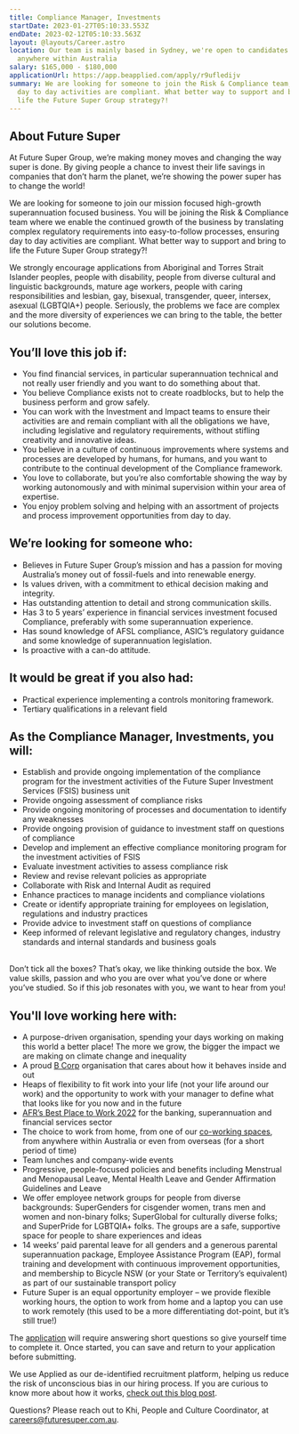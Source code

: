 ```yaml
---
title: Compliance Manager, Investments
startDate: 2023-01-27T05:10:33.553Z
endDate: 2023-02-12T05:10:33.563Z
layout: @layouts/Career.astro
location: Our team is mainly based in Sydney, we're open to candidates from
  anywhere within Australia
salary: $165,000 - $180,000
applicationUrl: https://app.beapplied.com/apply/r9ufledijv
summary: We are looking for someone to join the Risk & Compliance team, ensuring
  day to day activities are compliant. What better way to support and bring to
  life the Future Super Group strategy?!
---
```


## About Future Super

At Future Super Group, we’re making money moves and changing the way super is done. By giving people a chance to invest their life savings in companies that don’t harm the planet, we’re showing the power super has to change the world!

We are looking for someone to join our mission focused high-growth superannuation focused business. You will be joining the Risk & Compliance team where we enable the continued growth of the business by translating complex regulatory requirements into easy-to-follow processes, ensuring day to day activities are compliant. What better way to support and bring to life the Future Super Group strategy?!

We strongly encourage applications from Aboriginal and Torres Strait Islander peoples, people with disability, people from diverse cultural and linguistic backgrounds, mature age workers, people with caring responsibilities and lesbian, gay, bisexual, transgender, queer, intersex, asexual (LGBTQIA+) people. Seriously, the problems we face are complex and the more diversity of experiences we can bring to the table, the better our solutions become.

## You’ll love this job if:

- You find financial services, in particular superannuation technical and not really user friendly and you want to do something about that.
- You believe Compliance exists not to create roadblocks, but to help the business perform and grow safely.
- You can work with the Investment and Impact teams to ensure their activities are and remain compliant with all the obligations we have, including legislative and regulatory requirements, without stifling creativity and innovative ideas.
- You believe in a culture of continuous improvements where systems and processes are developed by humans, for humans, and you want to contribute to the continual development of the Compliance framework.
- You love to collaborate, but you’re also comfortable showing the way by working autonomously and with minimal supervision within your area of expertise.
- You enjoy problem solving and helping with an assortment of projects and process improvement opportunities from day to day.

## We’re looking for someone who:

- Believes in Future Super Group’s mission and has a passion for moving Australia’s money out of fossil-fuels and into renewable energy.
- Is values driven, with a commitment to ethical decision making and integrity.
- Has outstanding attention to detail and strong communication skills.
- Has 3 to 5 years’ experience in financial services investment focused Compliance, preferably with some superannuation experience.
- Has sound knowledge of AFSL compliance, ASIC’s regulatory guidance and some knowledge of superannuation legislation.
- Is proactive with a can-do attitude.

## It would be great if you also had:

- Practical experience implementing a controls monitoring framework.
- Tertiary qualifications in a relevant field

## As the Compliance Manager, Investments, you will:

- Establish and provide ongoing implementation of the compliance program for the investment activities of the Future Super Investment Services (FSIS) business unit
- Provide ongoing assessment of compliance risks
- Provide ongoing monitoring of processes and documentation to identify any weaknesses
- Provide ongoing provision of guidance to investment staff on questions of compliance
- Develop and implement an effective compliance monitoring program for the investment activities of FSIS
- Evaluate investment activities to assess compliance risk
- Review and revise relevant policies as appropriate
- Collaborate with Risk and Internal Audit as required
- Enhance practices to manage incidents and compliance violations
- Create or identify appropriate training for employees on legislation, regulations and industry practices
- Provide advice to investment staff on questions of compliance
- Keep informed of relevant legislative and regulatory changes, industry standards and internal standards and business goals

\
Don’t tick all the boxes? That’s okay, we like thinking outside the box. We value skills, passion and who you are over what you’ve done or where you’ve studied. So if this job resonates with you, we want to hear from you!

## You'll love working here with:

- A purpose-driven organisation, spending your days working on making this world a better place! The more we grow, the bigger the impact we are making on climate change and inequality
- A proud [B Corp](https://www.bcorporation.net/en-us/certification) organisation that cares about how it behaves inside and out
- Heaps of flexibility to fit work into your life (not your life around our work) and the opportunity to work with your manager to define what that looks like for you now and in the future
- [AFR’s Best Place to Work 2022](https://www.afr.com/work-and-careers/workplace/employee-benefits-catapult-future-super-to-the-top-of-the-ladder-20220421-p5af6m) for the banking, superannuation and financial services sector
- The choice to work from home, from one of our [co-working spaces](https://www.hubaustralia.com/), from anywhere within Australia or even from overseas (for a short period of time)
- Team lunches and company-wide events
- Progressive, people-focused policies and benefits including Menstrual and Menopausal Leave, Mental Health Leave and Gender Affirmation Guidelines and Leave
- We offer employee network groups for people from diverse backgrounds: SuperGenders for cisgender women, trans men and women and non-binary folks; SuperGlobal for culturally diverse folks; and SuperPride for LGBTQIA+ folks. The groups are a safe, supportive space for people to share experiences and ideas
- 14 weeks’ paid parental leave for all genders and a generous parental superannuation package, Employee Assistance Program (EAP), formal training and development with continuous improvement opportunities, and membership to Bicycle NSW (or your State or Territory’s equivalent) as part of our sustainable transport policy
- Future Super is an equal opportunity employer – we provide flexible working hours, the option to work from home and a laptop you can use to work remotely (this used to be a more differentiating dot-point, but it’s still true!)

The [application](https://app.beapplied.com/apply/r9ufledijv) will require answering short questions so give yourself time to complete it. Once started, you can save and return to your application before submitting.

We use Applied as our de-identified recruitment platform, helping us reduce the risk of unconscious bias in our hiring process. If you are curious to know more about how it works, [check out this blog post](https://www.linkedin.com/pulse/how-de-identified-recruitment-improving-diversity-our-veronica/?trackingId=0MnwcX%2BBRQSOTl0oogaIbA%3D%3D).

Questions? Please reach out to Khi, People and Culture Coordinator, at careers@futuresuper.com.au.
